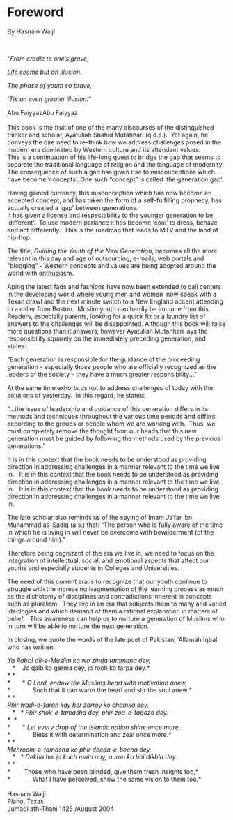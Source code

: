 Foreword
========

By Hasnain Walji

  

*“From cradle to one’s grave,*

*Life seems but an illusion.*

*The phase of youth so brave,*

*‘Tis an even greater illusion.”*

Abu FaiyyazAbu Faiyyaz  
    
 This book is the fruit of one of the many discourses of the
distinguished thinker and scholar, Ayatullah Shahid Mutahhari (q.d.s.). 
Yet again, he conveys the dire need to re-think how we address
challenges posed in the modern era dominated by Western culture and its
attendant values.   
 This is a continuation of his life-long quest to bridge the gap that
seems to separate the traditional language of religion and the language
of modernity. The consequence of such a gap has given rise to
misconceptions which have become ‘concepts’. One such “concept” is
called ‘the generation gap’.

Having gained currency, this misconception which has now become an
accepted concept, and has taken the form of a self-fulfilling prophecy,
has actually created a ‘gap’ between generations.   
 It has given a license and respectability to the younger generation to
be ‘different’.  To use modern parlance it has become ‘cool’ to dress,
behave and act differently.  This is the roadmap that leads to MTV and
the land of hip-hop.

The title, *Guiding the Youth of the New Generation*, becomes all the
more relevant in this day and age of outsourcing, e-mails, web portals
and “blogging” - Western concepts and values are being adopted around
the world with enthusiasm. 

Aping the latest fads and fashions have now been extended to call
centers in the developing world where young men and women  now speak
with a Texan drawl and the next minute switch to a New England accent
attending to a caller from Boston.  Muslim youth can hardly be immune
from this.   
 Readers, especially parents, looking for a quick fix or a laundry list
of answers to the challenges will be disappointed. Although this book
will raise more questions than it answers, however Ayatullah Mutahhari
lays the responsibility squarely on the immediately preceding
generation, and states:

“Each generation is responsible for the guidance of the proceeding
generation - especially those people who are officially recognized as
the leaders of the society – they have a much greater responsibility...”

At the same time exhorts us not to address challenges of today with the
solutions of yesterday.  In this regard, he states:

“…the issue of leadership and guidance of this generation differs in its
methods and techniques throughout the various time periods and differs
according to the groups or people whom we are working with.  Thus, we
must completely remove the thought from our heads that this new
generation must be guided by following the methods used by the previous
generations.”

It is in this context that the book needs to be understood as providing
direction in addressing challenges in a manner relevant to the time we
live in.   It is in this context that the book needs to be understood as
providing direction in addressing challenges in a manner relevant to the
time we live in.   It is in this context that the book needs to be
understood as providing direction in addressing challenges in a manner
relevant to the time we live in.  

The late scholar also reminds us of the saying of Imam Jaʿfar ibn
Muhammad as-Sadiq (a.s.) that: “The person who is fully aware of the
time in which he is living in will never be overcome with bewilderment
(of the things around him).”

Therefore being cognizant of the era we live in, we need to focus on the
integration of intellectual, social, and emotional aspects that affect
our youths and especially students in Colleges and Universities.  

The need of this current era is to recognize that our youth continue to
struggle with the increasing fragmentation of the learning process as
much as the dichotomy of disciplines and contradictions inherent in
concepts such as pluralism.  They live in an era that subjects them to
many and varied ideologies and which demand of them a rational
explanation in matters of belief.   This awareness can help us to
nurture a generation of Muslims who in turn will be able to nurture the
next generation. 

In closing, we quote the words of the late poet of Pakistan, ʿAllamah
Iqbal who has written:

*Ya Rabb! dil-e-Muslim ko wo zinda tammana dey,*  
    *    Jo qalb ko germa dey, jo rooh ko tarpa dey.*  
* *  
*       * *O Lord, endow the Muslims heart with motivation anew,*  
*             Such that it can warm the heart and stir the soul anew.*  
* *  
*Phir wadi-e-faran kay her zarrey ko chamka dey,*  
    *   * *Phir shok-e-tamasha dey, phir zoq-e-taqaza dey.*  
*  *  
*       * *Let every drop of the Islamic nation shine once more,*  
*             Bless it with determination and zeal once more.*  
* *  
*Mehroom-e-tamasha ko phir deeda-e-beena dey,*  
    *   * *Dekha hai jo kuch main nay, auron ko bhi dikhla dey.*  
* *  
*        Those who have been blinded, give them fresh insights too,*  
*             What I have perceived, show the same vision to them
too.*  
    
 Hasnain Walji  
 Plano, Texas  
 Jumadi ath-Thani 1425 /August 2004


